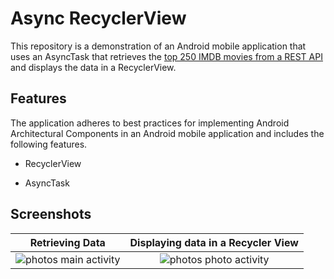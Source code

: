 # Async RecyclerView

This repository is a demonstration of an Android mobile application that uses an AsyncTask that retrieves the [top 250 IMDB movies from a REST API](https://github.com/r-freeman/imdbtop250) and displays the data in a RecyclerView.

## Features

The application adheres to best practices for implementing Android Architectural Components in an Android mobile application and includes the following features.

* RecyclerView

* AsyncTask

  

## Screenshots

Retrieving Data          |		Displaying data in a Recycler View		
:-------------------------:|:-------------------------:
![photos main activity](https://ryanfreeman.dev/wordpress/wp-content/uploads/2020/10/Screenshot_1602692858.png)  | ![photos photo activity](https://ryanfreeman.dev/wordpress/wp-content/uploads/2020/10/Screenshot_1602692865.png) 